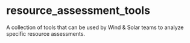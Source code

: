 # resource_assessment_tools
A collection of tools that can be used by Wind &amp; Solar teams to analyze specific resource assessments.
